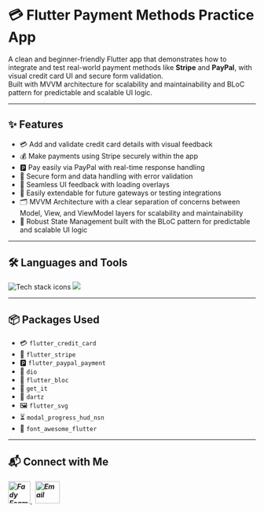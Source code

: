 # 💳 Flutter Payment Methods Practice App

A clean and beginner-friendly Flutter app that demonstrates how to integrate and test real-world payment methods like **Stripe** and **PayPal**, with visual credit card UI and secure form validation.  
Built with MVVM architecture for scalability and maintainability and BLoC pattern for predictable and scalable UI logic.

---

## ✨ Features

- 💳 Add and validate credit card details with visual feedback  
- 💰 Make payments using Stripe securely within the app  
- 🅿️ Pay easily via PayPal with real-time response handling  
- 🔐 Secure form and data handling with error validation  
- 🔄 Seamless UI feedback with loading overlays  
- 🧪 Easily extendable for future gateways or testing integrations 
- 🗂️ MVVM Architecture with a clear separation of concerns between Model, View, and ViewModel layers for scalability and maintainability
- 🧠 Robust State Management built with the BLoC pattern for predictable and scalable UI logic

---


## 🛠️ Languages and Tools

<p align="left"> 
        <img src="https://skillicons.dev/icons?i=flutter,dart,vscode,git,github" alt="Tech stack icons" />
        <img src="https://skillicons.dev/icons?i=postman" />
</p>

---

## 📦 Packages Used

- 💳 `flutter_credit_card` 
- 💸 `flutter_stripe`
- 🅿️ `flutter_paypal_payment` 
- 📡 `dio` 
- 🧠 `flutter_bloc`
- 🧰 `get_it` 
- 🎯 `dartz` 
- 🖼️ `flutter_svg` 
- ⏳ `modal_progress_hud_nsn` 
- 🌟 `font_awesome_flutter` 

---

## 📬 Connect with Me

<h5 align="left"> 
  <a href="https://www.linkedin.com/in/fady-esam/" target="_blank"> 
    <img src="https://raw.githubusercontent.com/rahuldkjain/github-profile-readme-generator/master/src/images/icons/Social/linked-in-alt.svg" alt="Fady Esam" height="45" width="45" /> 
  </a> 
  &nbsp;
  <a href="mailto:fady.esam.0101@gmail.com" target="_blank"> 
    <img src="https://cdn-icons-png.flaticon.com/512/732/732200.png" alt="Email" height="45" width="50" /> 
  </a> 
</h5>



